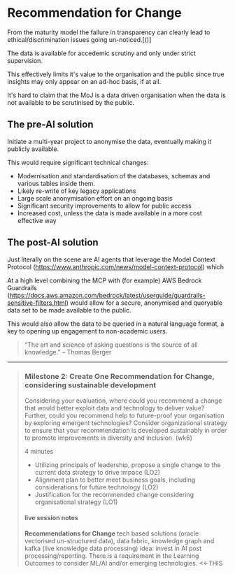 # Recommendation for Change

From the maturity model the failure in transparency can clearly lead to ethical/discrimination issues going un-noticed.[()]

The data is available for accedemic scrutiny and only under strict supervision. 

This effectively limits it's value to the organisation and the public since true insights may only appear on an ad-hoc basis, if at all.

It's hard to claim that the MoJ is a data driven organisation when the data is not available to be scrutinised by the public.

## The pre-AI solution

Initiate a multi-year project to anonymise the data, eventually making it publicly available.

This would require significant technical changes:
  - Modernisation and standardisation of the databases, schemas and various tables inside them.
  - Likely re-write of key legacy applications
  - Large scale anonymisation effort on an ongoing basis
  - Significant security improvements to allow for public access
  - Increased cost, unless the data is made available in a more cost effective way

## The post-AI solution

Just literally on the scene are AI agents that leverage the Model Context Protocol (https://www.anthropic.com/news/model-context-protocol) which 

At a high level combining the MCP with (for example) AWS Bedrock Guardrails (https://docs.aws.amazon.com/bedrock/latest/userguide/guardrails-sensitive-filters.html) would allow for a secure, anonymised and queryable data set to be made available to the public.

This would also allow the data to be queried in a natural language format, a key to opening up engagement to non-academic users.

> “The art and science of asking questions is the source of all knowledge.” – Thomas Berger

---
> ### Milestone 2: Create One Recommendation for Change, considering sustainable development
>
> Considering your evaluation, where could you recommend a change that would better exploit data and technology to deliver value?
> Further, could you recommend help to future-proof your organisation by exploring emergent technologies? Consider organizational strategy to ensure that your recommendation is developed sustainably in order to promote improvements in diversity and inclusion. (wk6)
>
> 4 minutes
> * Utilizing principals of leadership, propose a single change to the current data strategy to drive impace (LO2)
> * Alignment plan to better meet business goals, including considerations for future technology (LO2)
> * Justification for the recommended change considering organisational strategy (LO1)
>
> #### live session notes 
>
> **Recommendations for Change**
> tech based solutions (oracle vectorised un-structured data), data fabric, knowledge graph and kafka (live knowledge data processing)
> idea: invest in AI post processing/reporting.
> There is a requirement in the Learning Outcomes to consider ML/AI and/or emerging technologies. <<-THIS
